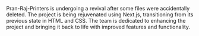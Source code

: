 Pran-Raj-Printers is undergoing a revival after some files were accidentally deleted. The project is being rejuvenated using Next.js, transitioning from its previous state in HTML and CSS. The team is dedicated to enhancing the project and bringing it back to life with improved features and functionality.

